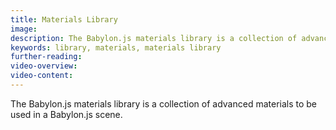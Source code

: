 ```yaml
---
title: Materials Library
image:
description: The Babylon.js materials library is a collection of advanced materials to be used in a Babylon.js scene.
keywords: library, materials, materials library
further-reading:
video-overview:
video-content:
---
```


The Babylon.js materials library is a collection of advanced materials to be used in a Babylon.js scene.
